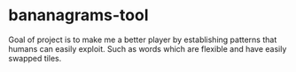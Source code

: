 # bananagrams-tool

Goal of project is to make me a better player by establishing patterns that humans can easily exploit. Such as words which are flexible and have easily swapped tiles.

